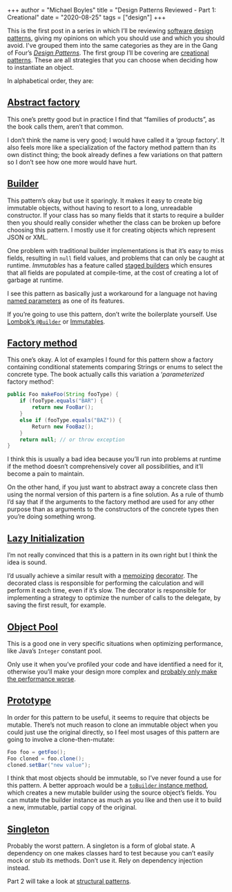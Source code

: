 +++
author = "Michael Boyles"
title = "Design Patterns Reviewed - Part 1: Creational"
date = "2020-08-25"
tags = ["design"]
+++

This is the first post in a series in which I’ll be reviewing [software design patterns](https://en.wikipedia.org/wiki/Software_design_pattern), giving my opinions on which you should use and which you should avoid. I've grouped them into the same categories as they are in the Gang of Four’s [*Design Patterns*](https://www.amazon.co.uk/Design-patterns-elements-reusable-object-oriented/dp/0201633612). The first group I’ll be covering are [creational patterns](https://en.wikipedia.org/wiki/Creational_pattern). These are all strategies that you can choose when deciding how to instantiate an object.

In alphabetical order, they are:

## [Abstract factory](https://en.wikipedia.org/wiki/Abstract_factory_pattern)

This one’s pretty good but in practice I find that “families of products”, as the book calls them, aren’t that common.

I don’t think the name is very good; I would have called it a ‘group factory'. It also feels more like a specialization of the factory method pattern than its own distinct thing; the book already defines a few variations on that pattern so I don’t see how one more would have hurt.

## [Builder](https://en.wikipedia.org/wiki/Builder_pattern)

This pattern’s okay but use it sparingly. It makes it easy to create big immutable objects, without having to resort to a long, unreadable constructor. If your class has so many fields that it starts to require a builder then you should really consider whether the class can be broken up before choosing this pattern. I mostly use it for creating objects which represent JSON or XML.

One problem with traditional builder implementations is that it’s easy to miss fields, resulting in `null` field values, and problems that can only be caught at runtime. *Immutables* has a feature called [staged builders](https://immutables.github.io/immutable.html#staged-builder) which ensures that all fields are populated at compile-time, at the cost of creating a lot of garbage at runtime.

I see this pattern as basically just a workaround for a language not having [named parameters](https://en.wikipedia.org/wiki/Named_parameter) as one of its features.

If you’re going to use this pattern, don’t write the boilerplate yourself. Use [Lombok’s `@Builder`](https://projectlombok.org/features/Builder) or [Immutables](https://immutables.github.io/).

## [Factory method](https://en.wikipedia.org/wiki/Factory_method_pattern)

This one’s okay. A lot of examples I found for this pattern show a factory containing conditional statements comparing Strings or enums to select the concrete type. The book actually calls this variation a ‘*parameterized* factory method’:

```java
public Foo makeFoo(String fooType) {
    if (fooType.equals("BAR") {
        return new FooBar();
    }
    else if (fooType.equals("BAZ")) {
        Return new FooBaz();
    }
    return null; // or throw exception
}
```
I think this is usually a bad idea because you’ll run into problems at runtime if the method doesn’t comprehensively cover all possibilities, and it’ll become a pain to maintain.

On the other hand, if you just want to abstract away a concrete class then using the normal version of this partern is a fine solution. As a rule of thumb I’d say that if the arguments to the factory method are used for any other purpose than as arguments to the constructors of the concrete types then you’re doing something wrong.

## [Lazy Initialization](https://en.wikipedia.org/wiki/Lazy_initialization)

I’m not really convinced that this is a pattern in its own right but I think the idea is sound.

I’d usually achieve a similar result with a [memoizing](https://en.wikipedia.org/wiki/Memoization) [decorator](https://en.wikipedia.org/wiki/Decorator_pattern). The decorated class is responsible for performing the calculation and will perform it each time, even if it’s slow. The decorator is responsible for implementing a strategy to optimize the number of calls to the delegate, by saving the first result, for example.

## [Object Pool](https://en.wikipedia.org/wiki/Object_pool_pattern)

This is a good one in very specific situations when optimizing performance, like Java’s `Integer` constant pool.

Only use it when you’ve profiled your code and have identified a need for it, otherwise you’ll make your design more complex and [probably only make the performance worse](https://www.ibm.com/developerworks/java/library/j-jtp01274/index.html?ca=drs-).

## [Prototype](https://en.wikipedia.org/wiki/Prototype_pattern)

In order for this pattern to be useful, it seems to require that objects be mutable. There’s not much reason to clone an immutable object when you could just use the original directly, so I feel most usages of this pattern are going to involve a clone-then-mutate:

```java
Foo foo = getFoo();
Foo cloned = foo.clone();
cloned.setBar("new value");
```

I think that most objects should be immutable, so I’ve never found a use for this pattern. A better approach would be a [`toBuilder` instance method](https://projectlombok.org/features/Builder), which creates a new mutable builder using the source object’s fields. You can mutate the builder instance as much as you like and then use it to build a new, immutable, partial copy of the original.

## [Singleton](https://en.wikipedia.org/wiki/Singleton_pattern)

Probably the worst pattern. A singleton is a form of global state. A dependency on one makes classes hard to test because you can’t easily mock or stub its methods. Don’t use it. Rely on dependency injection instead.


Part 2 will take a look at [structural patterns](https://en.wikipedia.org/wiki/Structural_pattern).


